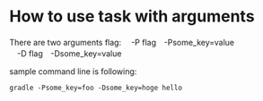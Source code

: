 # How to use task with arguments   

There are two arguments flag:
　-P flag　-Psome_key=value  
　-D flag　-Dsome_key=value  

sample command line is following:
```
gradle -Psome_key=foo -Dsome_key=hoge hello  
```
